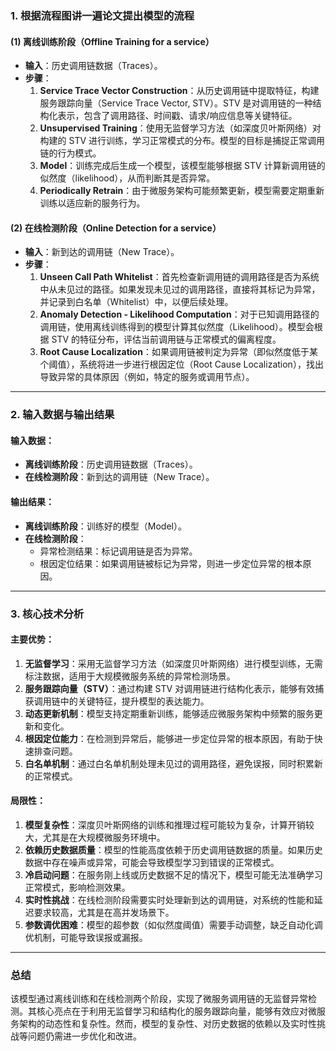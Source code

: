 ### 1. 根据流程图讲一遍论文提出模型的流程

#### **(1) 离线训练阶段（Offline Training for a service）**
- **输入**：历史调用链数据（Traces）。
- **步骤**：
  1. **Service Trace Vector Construction**：从历史调用链中提取特征，构建服务跟踪向量（Service Trace Vector, STV）。STV 是对调用链的一种结构化表示，包含了调用路径、时间戳、请求/响应信息等关键特征。
  2. **Unsupervised Training**：使用无监督学习方法（如深度贝叶斯网络）对构建的 STV 进行训练，学习正常模式的分布。模型的目标是捕捉正常调用链的行为模式。
  3. **Model**：训练完成后生成一个模型，该模型能够根据 STV 计算新调用链的似然度（likelihood），从而判断其是否异常。
  4. **Periodically Retrain**：由于微服务架构可能频繁更新，模型需要定期重新训练以适应新的服务行为。

#### **(2) 在线检测阶段（Online Detection for a service）**
- **输入**：新到达的调用链（New Trace）。
- **步骤**：
  1. **Unseen Call Path Whitelist**：首先检查新调用链的调用路径是否为系统中从未见过的路径。如果发现未见过的调用路径，直接将其标记为异常，并记录到白名单（Whitelist）中，以便后续处理。
  2. **Anomaly Detection - Likelihood Computation**：对于已知调用路径的调用链，使用离线训练得到的模型计算其似然度（Likelihood）。模型会根据 STV 的特征分布，评估当前调用链与正常模式的偏离程度。
  3. **Root Cause Localization**：如果调用链被判定为异常（即似然度低于某个阈值），系统将进一步进行根因定位（Root Cause Localization），找出导致异常的具体原因（例如，特定的服务或调用节点）。

---

### 2. 输入数据与输出结果

#### **输入数据**：
- **离线训练阶段**：历史调用链数据（Traces）。
- **在线检测阶段**：新到达的调用链（New Trace）。

#### **输出结果**：
- **离线训练阶段**：训练好的模型（Model）。
- **在线检测阶段**：
  - 异常检测结果：标记调用链是否为异常。
  - 根因定位结果：如果调用链被标记为异常，则进一步定位异常的根本原因。

---

### 3. 核心技术分析

#### **主要优势**：
1. **无监督学习**：采用无监督学习方法（如深度贝叶斯网络）进行模型训练，无需标注数据，适用于大规模微服务系统的异常检测场景。
2. **服务跟踪向量（STV）**：通过构建 STV 对调用链进行结构化表示，能够有效捕获调用链中的关键特征，提升模型的表达能力。
3. **动态更新机制**：模型支持定期重新训练，能够适应微服务架构中频繁的服务更新和变化。
4. **根因定位能力**：在检测到异常后，能够进一步定位异常的根本原因，有助于快速排查问题。
5. **白名单机制**：通过白名单机制处理未见过的调用路径，避免误报，同时积累新的正常模式。

#### **局限性**：
1. **模型复杂性**：深度贝叶斯网络的训练和推理过程可能较为复杂，计算开销较大，尤其是在大规模微服务环境中。
2. **依赖历史数据质量**：模型的性能高度依赖于历史调用链数据的质量。如果历史数据中存在噪声或异常，可能会导致模型学习到错误的正常模式。
3. **冷启动问题**：在服务刚上线或历史数据不足的情况下，模型可能无法准确学习正常模式，影响检测效果。
4. **实时性挑战**：在线检测阶段需要实时处理新到达的调用链，对系统的性能和延迟要求较高，尤其是在高并发场景下。
5. **参数调优困难**：模型的超参数（如似然度阈值）需要手动调整，缺乏自动化调优机制，可能导致误报或漏报。

---

### 总结
该模型通过离线训练和在线检测两个阶段，实现了微服务调用链的无监督异常检测。其核心亮点在于利用无监督学习和结构化的服务跟踪向量，能够有效应对微服务架构的动态性和复杂性。然而，模型的复杂性、对历史数据的依赖以及实时性挑战等问题仍需进一步优化和改进。
